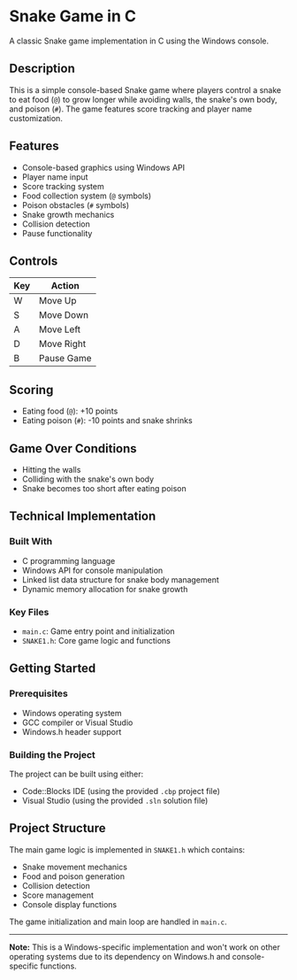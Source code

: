 # Snake Game in C

A classic Snake game implementation in C using the Windows console.

## Description

This is a simple console-based Snake game where players control a snake to eat food (`@`) to grow longer while avoiding walls, the snake's own body, and poison (`#`). The game features score tracking and player name customization.

## Features

- Console-based graphics using Windows API
- Player name input
- Score tracking system
- Food collection system (`@` symbols)
- Poison obstacles (`#` symbols)
- Snake growth mechanics
- Collision detection
- Pause functionality

## Controls

| Key | Action |
|-----|--------|
| W | Move Up |
| S | Move Down |
| A | Move Left |
| D | Move Right |
| B | Pause Game |

## Scoring

- Eating food (`@`): +10 points
- Eating poison (`#`): -10 points and snake shrinks

## Game Over Conditions

- Hitting the walls
- Colliding with the snake's own body
- Snake becomes too short after eating poison

## Technical Implementation

### Built With
- C programming language
- Windows API for console manipulation
- Linked list data structure for snake body management
- Dynamic memory allocation for snake growth

### Key Files
- `main.c`: Game entry point and initialization
- `SNAKE1.h`: Core game logic and functions

## Getting Started

### Prerequisites
- Windows operating system
- GCC compiler or Visual Studio
- Windows.h header support

### Building the Project
The project can be built using either:
- Code::Blocks IDE (using the provided `.cbp` project file)
- Visual Studio (using the provided `.sln` solution file)

## Project Structure

The main game logic is implemented in `SNAKE1.h` which contains:
- Snake movement mechanics
- Food and poison generation
- Collision detection
- Score management
- Console display functions

The game initialization and main loop are handled in `main.c`.

---

**Note:** This is a Windows-specific implementation and won't work on other operating systems due to its dependency on Windows.h and console-specific functions.